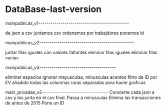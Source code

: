 # DataBase-last-version

mainpublicas_v1---------------------------------------------

de json a csv
juntamos csv
ordenamos por trabajdores
ponemos id

mainpublicas_v2-----------------------------------------------

juntar filas iguales con valores faltantes
eliminar filas iguales
eliminar filas vacias

mainpublicas_v3--------------------------------------

eliminar espacios
ignorar mayusculas, minusculas acentos
filtro de ID por EV añadido
todas las columnas raras separadas para hacer graficas

main_privadas_v2---------------------------------
Convierte cada json a csv y los junta en el csv final.
Passa a minusculas
Elimina las transacciones de antes de 2015
Pone un ID




